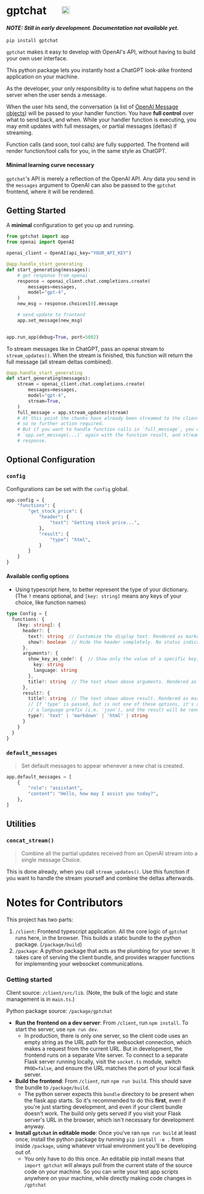 # gptchat &nbsp;&nbsp;&nbsp;&nbsp;&nbsp;<a href="https://pypi.org/project/gptchat/"><img src="https://img.shields.io/pypi/v/gptchat.svg" height="21"/></a>

#### _NOTE: Still in early development. Documentation not available yet._

```
pip install gptchat
```

`gptchat` makes it easy to develop with OpenAI's API, without having to build your own user interface.

This python package lets you instantly host a ChatGPT look-alike frontend application on your machine.

As the developer, your only responsibility is to define what happens on the server when the user sends a message.

When the user hits send, the conversation (a list of [OpenAI Message objects](https://platform.openai.com/docs/api-reference/chat/object))
will be passed to your handler function. You have **full control** over what to send back, and when. While your handler function is
executing, you may emit updates with full messages, or partial messages (deltas) if streaming.

Function calls (and soon, tool calls) are fully supported. The frontend will render function/tool calls
for you, in the same style as ChatGPT.

#### Minimal learning curve necessary

`gptchat`'s API is merely a reflection of the OpenAI API. Any data you send in the `messages` argument to OpenAI can also
be passed to the `gptchat` frontend, where it will be rendered.

## Getting Started

A **minimal** configuration to get you up and running.

```py
from gptchat import app
from openai import OpenAI

openai_client = OpenAI(api_key="YOUR_API_KEY")

@app.handle_start_generating
def start_generating(messages):
    # get response from openai
    response = openai_client.chat.completions.create(
        messages=messages,
        model="gpt-4",
    )
    new_msg = response.choices[0].message

    # send update to frontend
    app.set_message(new_msg)
    

app.run_app(debug=True, port=5002)
```

To stream messages like in ChatGPT, pass an openai stream to `stream_updates()`. When the stream is finished,
this function will return the full message (all stream deltas combined).

```py
@app.handle_start_generating
def start_generating(messages):
    stream = openai_client.chat.completions.create(
        messages=messages,
        model="gpt-4",
        stream=True,
    )
    full_message = app.stream_updates(stream)
    # At this point the chunks have already been streamed to the client,
    # so no further action required.
    # But if you want to handle function calls in `full_message`, you can call
    # `app.set_message(...)` again with the function result, and stream another
    # response.
```

## Optional Configuration

### `config`

Configurations can be set with the `config` global.

```py
app.config = {
    "functions": {
        "get_stock_price": {
            "header": {
                "text": "Getting stock price...",
            },
            "result": {
                "type": "html",
            }
        }
    }
}
```

#### Available config options
- Using typescript here, to better represent the type of your dictionary.
(The `?` means optional, and `[key: string]` means any keys of your choice, like function names)

```ts
type Config = {
  functions: {
    [key: string]: {
      header?: {
        text?: string  // Customize the display text. Rendered as markdown
        show?: boolean  // Hide the header completely. No status indicator or display text
      },
      arguments?: {
        show_key_as_code?: {  // Show only the value of a specific key, as a code block
          key: string
          language: string
        },
        title?: string  // The text shown above arguments. Rendered as markdown
      },
      result?: {
        title?: string  // The text shown above result. Rendered as markdown.
        // If 'type' is passed, but is not one of these options, it's assumed to be
        // a language prefix (i.e. 'json'), and the result will be rendered as a code block
        type?: 'text' | 'markdown' | 'html' | string
      }
    }
  }
}
```


### `default_messages`

> Set default messages to appear whenever a new chat is created.

```py
app.default_messages = [
    {
        "role": "assistant",
        "content": "Hello, how may I assist you today?",
    },
]
```


## Utilities

### `concat_stream()`

> Combine all the partial updates received from an OpenAI stream into a single message Choice.

This is done already, when you call `stream_updates()`. Use this function if you want to handle the
stream yourself and combine the deltas afterwards.


# Notes for Contributors

This project has two parts:
1. `/client`: Frontend typescript application. All the core logic of `gptchat` runs here,
in the browser. This builds a static bundle to the python package. (`/package/build`)
3. `/package`: A python package that acts as the plumbing for your server. It takes care
of serving the client bundle, and provides wrapper functions for implementing your websocket communications.

### Getting started

Client source: `/client/src/lib`. (Note, the bulk of the logic and state management is in `main.ts`.)

Python package source: `/package/gptchat`

- **Run the frontend on a dev server**: From `/client`, run `npm install`. To start the server, use `npm run dev`.
  - In production, there is only one server, so the client code uses an empty string
as the URL path for the websocket connection, which makes a request from the current URL. But in development, the
frontend runs on a separate Vite server. To connect to a separate Flask server running locally, visit the `socket.ts`
module, switch `PROD=false`, and ensure the URL matches the port of your local flask server.
- **Build the frontend**: From `/client`, run `npm run build`. This should save the bundle to `/package/build`.
  - The python server expects this `bundle` directory to be present when the flask app starts. So it's recommended to
do this **first**, even if you're just starting development, and even if your client bundle doesn't work. The build only
gets served if you visit your Flask server's URL in the browser, which isn't necessary for development anyway.
- **Install `gptchat` in editable mode**: Once you've ran `npm run build` at least once, install the python package by
running `pip install -e .` from inside `/package`, using whatever virtual environment you'll be developing out of.
  - You only have to do this once. An editable pip install means that `import gptchat` will always pull from the current state of
the source code on your machine. So you can write your test app scripts anywhere on your machine, while directly making code changes in `/gptchat`
